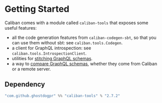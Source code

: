 # Getting Started

Caliban comes with a module called `caliban-tools` that exposes some useful features:
- all the code generation features from `caliban-codegen-sbt`, so that you can use them without sbt: see `caliban.tools.Codegen`.
- a client for GraphQL introspection: see `caliban.tools.IntrospectionClient`.
- utilities for [stitching GraphQL schemas](stitching.md).
- a way to [compare GraphQL schemas](schema-comparison.md), whether they come from Caliban or a remote server.

## Dependency

```scala
"com.github.ghostdogpr" %% "caliban-tools" % "2.7.2"
```
